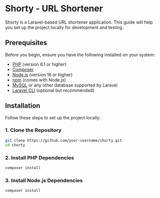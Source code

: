 # Shorty - URL Shortener

Shorty is a Laravel-based URL shortener application. This guide will help you set up the project locally for development and testing.

## Prerequisites

Before you begin, ensure you have the following installed on your system:

-   [PHP](https://www.php.net/) (version 8.1 or higher)
-   [Composer](https://getcomposer.org/)
-   [Node.js](https://nodejs.org/) (version 16 or higher)
-   [npm](https://www.npmjs.com/) (comes with Node.js)
-   [MySQL](https://www.mysql.com/) or any other database supported by Laravel
-   [Laravel CLI](https://laravel.com/docs/10.x/installation) (optional but recommended)

## Installation

Follow these steps to set up the project locally:

### 1. Clone the Repository

```bash
git clone https://github.com/your-username/shorty.git
cd shorty
```

### 2. Install PHP Dependencies

```bash
composer install
```

### 3. Install Node.js Dependencies

```bash
composer install
```
